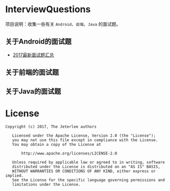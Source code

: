# InterviewQuestions
项目说明：收集一些有关 `Android`、`前端`、`Java` 的面试题。


## 关于Android的面试题
- [2017最新面试题汇总](http://www.jianshu.com/p/3acf5b12fff8)


## 关于前端的面试题


## 关于Java的面试题


# License
```
Copyright (c) 2017, The Jeterlee authors 

   Licensed under the Apache License, Version 2.0 (the "License");
   you may not use this file except in compliance with the License.
   You may obtain a copy of the License at

       http://www.apache.org/licenses/LICENSE-2.0

   Unless required by applicable law or agreed to in writing, software
   distributed under the License is distributed on an "AS IS" BASIS,
   WITHOUT WARRANTIES OR CONDITIONS OF ANY KIND, either express or implied.
   See the License for the specific language governing permissions and
   limitations under the License.
```
